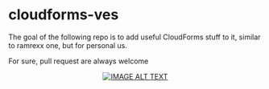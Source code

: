 # cloudforms-ves

The goal of the following repo is to add useful CloudForms stuff to it, similar to ramrexx one, but for personal us.

For sure, pull request are always welcome

<div align="center">
  <a href="https://www.youtube.com/watch?v=7bAbqQzQMRA"><img src="https://img.youtube.com/vi/7bAbqQzQMRA/0.jpg" alt="IMAGE ALT TEXT"></a>
</div>
